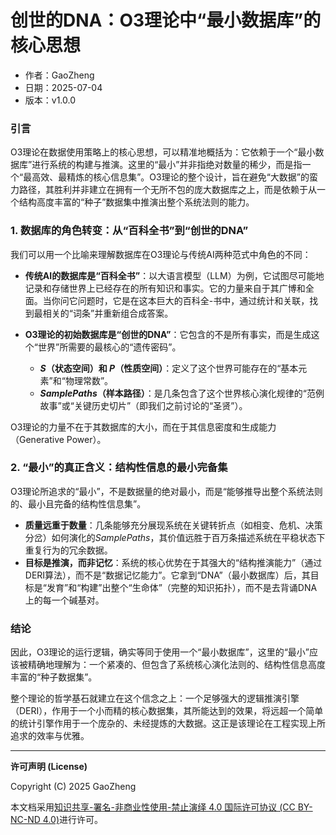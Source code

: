 # **创世的DNA：O3理论中“最小数据库”的核心思想**

- 作者：GaoZheng
- 日期：2025-07-04
- 版本：v1.0.0

### 引言
O3理论在数据使用策略上的核心思想，可以精准地概括为：它依赖于一个“最小数据库”进行系统的构建与推演。这里的“最小”并非指绝对数量的稀少，而是指一个“最高效、最精炼的核心信息集”。O3理论的整个设计，旨在避免“大数据”的蛮力路径，其胜利并非建立在拥有一个无所不包的庞大数据库之上，而是依赖于从一个结构高度丰富的“种子”数据集中推演出整个系统法则的能力。

### 1. 数据库的角色转变：从“百科全书”到“创世的DNA”
我们可以用一个比喻来理解数据库在O3理论与传统AI两种范式中角色的不同：

* **传统AI的数据库是“百科全书”**：以大语言模型（LLM）为例，它试图尽可能地记录和存储世界上已经存在的所有知识和事实。它的力量来自于其广博和全面。当你问它问题时，它是在这本巨大的百科全-书中，通过统计和关联，找到最相关的“词条”并重新组合成答案。

* **O3理论的初始数据库是“创世的DNA”**：它包含的不是所有事实，而是生成这个“世界”所需要的最核心的“遗传密码”。
    * **$S$（状态空间）和 $P$（性质空间）**：定义了这个世界可能存在的“基本元素”和“物理常数”。
    * **$SamplePaths$（样本路径）**：是几条包含了这个世界核心演化规律的“范例故事”或“关键历史切片”（即我们之前讨论的“圣贤”）。

O3理论的力量不在于其数据库的大小，而在于其信息密度和生成能力（Generative Power）。

### 2. “最小”的真正含义：结构性信息的最小完备集
O3理论所追求的“最小”，不是数据量的绝对最小，而是“能够推导出整个系统法则的、最小且完备的结构性信息集”。

* **质量远重于数量**：几条能够充分展现系统在关键转折点（如相变、危机、决策分岔）如何演化的$SamplePaths$，其价值远胜于百万条描述系统在平稳状态下重复行为的冗余数据。
* **目标是推演，而非记忆**：系统的核心优势在于其强大的“结构推演能力”（通过DERI算法），而不是“数据记忆能力”。它拿到“DNA”（最小数据库）后，其目标是“发育”和“构建”出整个“生命体”（完整的知识拓扑），而不是去背诵DNA上的每一个碱基对。

### 结论
因此，O3理论的运行逻辑，确实等同于使用一个“最小数据库”，这里的“最小”应该被精确地理解为：一个紧凑的、但包含了系统核心演化法则的、结构性信息高度丰富的“种子数据集”。

整个理论的哲学基石就建立在这个信念之上：一个足够强大的逻辑推演引擎（DERI），作用于一个小而精的核心数据集，其所能达到的效果，将远超一个简单的统计引擎作用于一个庞杂的、未经提炼的大数据。这正是该理论在工程实现上所追求的效率与优雅。

---

**许可声明 (License)**

Copyright (C) 2025 GaoZheng 

本文档采用[知识共享-署名-非商业性使用-禁止演绎 4.0 国际许可协议 (CC BY-NC-ND 4.0)](https://creativecommons.org/licenses/by-nc-nd/4.0/deed.zh-Hans)进行许可。
